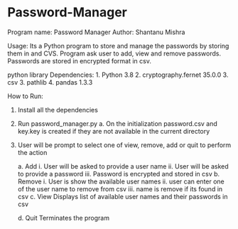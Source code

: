 # Password-Manager
Program name: Password Manager
Author: Shantanu Mishra

Usage: Its a Python program to store and manage the passwords by storing them in and CVS.
Program ask user to add, view and remove passwords. Passwords are stored in encrypted format in csv.

python library Dependencies: 1. Python 3.8
              2. cryptography.fernet 35.0.0
              3. csv
              3. pathlib
              4. pandas 1.3.3

How to Run:

1. Install all the dependencies
2. Run password_manager.py
   a. On the initialization password.csv and key.key is created if they are not available in the current directory
3. User will be prompt to select one of view, remove, add or quit
   to perform the action

   a. Add
      i. User will be asked to provide a user name
      ii. User will be asked to provide a password
      iii. Password is encrypted and stored in csv
   b. Remove
      i. User is show the available user names
      ii. user can enter one of the user name to remove from csv
      iii. name is remove if its found in csv
   c. View
      Displays list of available user names and their passwords in csv

   d. Quit
      Terminates the program

